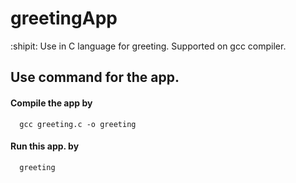 # greetingApp

:shipit:   Use in C language for greeting.  Supported on gcc compiler.

## Use command for the app.
####   Compile the app by
      gcc greeting.c -o greeting

####   Run this app. by
      greeting
